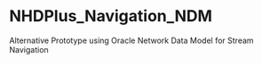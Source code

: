 # NHDPlus_Navigation_NDM
Alternative Prototype using Oracle Network Data Model for Stream Navigation

